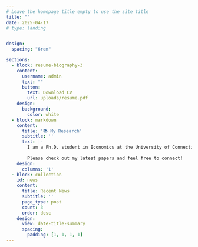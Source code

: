 ```yaml
---
# Leave the homepage title empty to use the site title
title: ""
date: 2025-04-17
# type: landing


design:
  spacing: "6rem"

sections:
  - block: resume-biography-3
    content:
      username: admin
      text: ""
      button:
        text: Download CV
        url: uploads/resume.pdf
    design:
      background:
        color: white
  - block: markdown
    content:
      title: '📚 My Research'
      subtitle: ''
      text: |-
        I am a Ph.D. student in Economics at the University of Connecticut. My research focuses on financial econometrics, time series forecasting, and bootstrap methods. I develop robust inference tools for high-dimensional predictive models with applications in bond markets and factor-augmented regressions.
        
        Please check out my latest papers and feel free to connect!
    design:
      columns: '1'
  - block: collection
    id: news
    content:
      title: Recent News
      subtitle: ''
      page_type: post
      count: 3
      order: desc
    design:
      view: date-title-summary
      spacing:
        padding: [1, 1, 1, 1]
---
```



